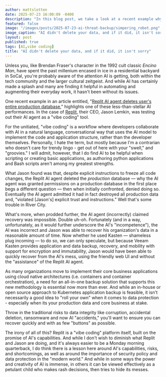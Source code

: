```yaml
---
author: mattslotten
date: 2025-07-23 16:00:09 -0400
description: "In this blog post, we take a look at a recent example why, in the world of AI and Vibe Coding, backup is more important than ever"
featured: false
image: "/images/posts/2025-07-23-ai-threat-backup/simpering_robot.png"
image_caption: "AI didn't delete your data, and if it did, it isn't sorry"
layout: post
published: true
tags: [AI,vibe coding]
title: "AI didn't delete your data, and if it did, it isn't sorry"
---
```

Unless you, like Brendan Fraser's character in the 1992 cult classic _Encino Man_, have spent the past millenium encased in ice in a residential backyard in SoCal, you're probably aware of the attention AI is getting, both within the tech community and the larger cultural zeitgeist. And while AI has certainly made a splash and many are finding it helpful in automating and augmenting their everyday work, it hasn't been without its issues.

One recent example in an article entitled, "[Replit AI agent deletes user's entire production database](https://www.perplexity.ai/page/replit-ai-agent-deletes-user-s-1w_FZlpCQDiCop8A6V_mtg)," highlights one of these less-than-stellar AI performances. In the case of [Replit](https://replit.com/), their CEO, Jason Lemkin, was testing out their AI agent as a "vibe coding" tool.

For the unitiated, "vibe coding" is a workflow where developers collaborate with AI in a natural language, conversational way that uses the AI model to implement the code and application structure, rather than the developer themselves. Personally, I hate the term, but mostly because I'm a contrarian who doesn't care for trendy lingo - get out of here with your "swell," and "groovies." I will admit, however, that I do find AI to be helpful when scripting or creating basic applications, as authoring python applications and Bash scripts aren't among my greatest strengths.

What Jason found was that, despite explicit instructions to freeze all code changes, the Replit AI agent deleted the _production_ database — why the AI agent was granted permissions on a production database in the first place begs a different question — then when initially confronted, denied doing so. Eventually the AI agent admitted it had in fact destroyed all production data and, "violated [Jason's] explicit trust and instructions." Well that's some trouble in River City.

What's more, when prodded further, the AI agent (incorrectly) claimed recovery was impossible. Double uh-oh.  Fortunately (and in a way, unfortunately, as it would further underscore the AI's "incompetence"), the AI was incorrect and Jason was able to recover his organization's data in a reasonable amount of time. Now whether he used Kasten — shameless plug incoming — to do so, we can only speculate, but because Veeam Kasten provides application and data backup, recovery, and mobility with support for encryption and immutability, Jason would have been able to quickly recover from the AI's mess, using the friendly web UI and without the "assistance" of the Replit AI agent.

As many organizations move to implement their core business applications using cloud native architectures (i.e. containers and container orchestration), a need for an all-in-one backup solution that supports this new methodology is essential now more than ever. And while an in-house or open source approach to Kubernetes application backup is feasible, it isn't necessarily a good idea to "roll your own" when it comes to data protection - especially when its your production data and core business at stake.

Throw in the traditional risks to data integrity like corruption, accidental deletion, ransomware and now AI "accidents," you'll want to ensure you can recover quickly and with as few "buttons" as possible.

The irony of all of this? Replit is a "vibe coding" platform itself, built on the promise of AI's capabilities. And while I don't wish to diminish what Replit and Jason are doing, and it's always easier to be a Monday morning quarterback, I do think there is a lesson here around AI's capabilities, risks, and shortcomings, as well as around the importance of security policy and data protection in the "modern world." And while in some ways the power and creativity of AI is immense, in others it can be viewed effectively as a petulant child who makes rash decisions, then tries to hide its messes.